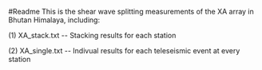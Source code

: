 #Readme
This is the shear wave splitting measurements of the XA array in Bhutan Himalaya, including:

(1) XA_stack.txt -- Stacking results for each station

(2) XA_single.txt -- Indivual results for each teleseismic event at every station
